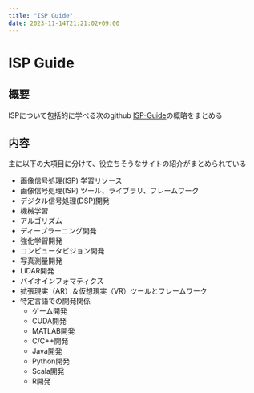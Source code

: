 ```yaml
---
title: "ISP Guide"
date: 2023-11-14T21:21:02+09:00
---
```


# ISP Guide

## 概要

ISPについて包括的に学べる次のgithub [ISP-Guide](https://github.com/mikeroyal/ISP-Guide)の概略をまとめる

## 内容

主に以下の大項目に分けて、役立ちそうなサイトの紹介がまとめられている

- 画像信号処理(ISP) 学習リソース
- 画像信号処理(ISP) ツール、ライブラリ、フレームワーク
- デジタル信号処理(DSP)開発
- 機械学習
- アルゴリズム
- ディープラーニング開発
- 強化学習開発
- コンピュータビジョン開発
- 写真測量開発
- LiDAR開発
- バイオインフォマティクス
- 拡張現実（AR）＆仮想現実（VR）ツールとフレームワーク
- 特定言語での開発関係
  - ゲーム開発
  - CUDA開発
  - MATLAB開発
  - C/C++開発
  - Java開発
  - Python開発
  - Scala開発
  - R開発


